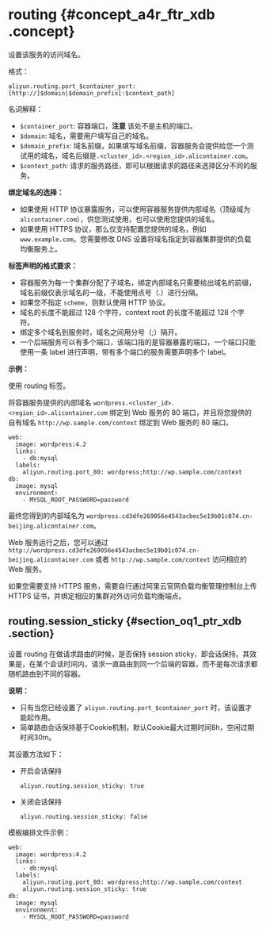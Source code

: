 # routing {#concept_a4r_ftr_xdb .concept}

设置该服务的访问域名。

格式：

```
aliyun.routing.port_$container_port: [http://]$domain|$domain_prefix[:$context_path]
```

名词解释：

-   `$container_port`: 容器端口，**注意** 该处不是主机的端口。
-   `$domain`: 域名，需要用户填写自己的域名。
-   `$domain_prefix`: 域名前缀，如果填写域名前缀，容器服务会提供给您一个测试用的域名，域名后缀是`.<cluster_id>.<region_id>.alicontainer.com`。
-   `$context_path`: 请求的服务路径，即可以根据请求的路径来选择区分不同的服务。

**绑定域名的选择：**

-   如果使用 HTTP 协议暴露服务，可以使用容器服务提供内部域名（顶级域为 `alicontainer.com`），供您测试使用，也可以使用您提供的域名。
-   如果使用 HTTPS 协议，那么仅支持配置您提供的域名，例如 `www.example.com`。您需要修改 DNS 设置将域名指定到容器集群提供的负载均衡服务上。

**标签声明的格式要求：**

-   容器服务为每一个集群分配了子域名，绑定内部域名只需要给出域名的前缀，域名前缀仅表示域名的一级，不能使用点号（.）进行分隔。
-   如果您不指定 `scheme`，则默认使用 HTTP 协议。
-   域名的长度不能超过 128 个字符，context root 的长度不能超过 128 个字符。
-   绑定多个域名到服务时，域名之间用分号（;）隔开。
-   一个后端服务可以有多个端口，该端口指的是容器暴露的端口，一个端口只能使用一条 label 进行声明，带有多个端口的服务需要声明多个 label。

**示例：**

使用 routing 标签。

将容器服务提供的内部域名 `wordpress.<cluster_id>.<region_id>.alicontainer.com` 绑定到 Web 服务的 80 端口，并且将您提供的自有域名 `http://wp.sample.com/context` 绑定到 Web 服务的 80 端口。

```
web:
  image: wordpress:4.2
  links:
    - db:mysql
  labels:
    aliyun.routing.port_80: wordpress;http://wp.sample.com/context
db:
  image: mysql
  environment:
    - MYSQL_ROOT_PASSWORD=password
```

最终您得到的内部域名为 `wordpress.cd3dfe269056e4543acbec5e19b01c074.cn-beijing.alicontainer.com`。

Web 服务运行之后，您可以通过 `http://wordpress.cd3dfe269056e4543acbec5e19b01c074.cn-beijing.alicontainer.com` 或者 `http://wp.sample.com/context` 访问相应的 Web 服务。

如果您需要支持 HTTPS 服务，需要自行通过阿里云官网负载均衡管理控制台上传 HTTPS 证书，并绑定相应的集群对外访问负载均衡端点。

## routing.session\_sticky {#section_oq1_ptr_xdb .section}

设置 routing 在做请求路由的时候，是否保持 session sticky，即会话保持。其效果是，在某个会话时间内，请求一直路由到同一个后端的容器，而不是每次请求都随机路由到不同的容器。

**说明：** 

-   只有当您已经设置了 `aliyun.routing.port_$container_port` 时，该设置才能起作用。
-   简单路由会话保持基于Cookie机制，默认Cookie最大过期时间8h，空闲过期时间30m。

其设置方法如下：

-   开启会话保持

    `aliyun.routing.session_sticky: true`

-   关闭会话保持

    `aliyun.routing.session_sticky: false`


模板编排文件示例：

```
web:
  image: wordpress:4.2
  links:
    - db:mysql
  labels:
    aliyun.routing.port_80: wordpress;http://wp.sample.com/context
    aliyun.routing.session_sticky: true
db:
  image: mysql
  environment:
    - MYSQL_ROOT_PASSWORD=password
```


